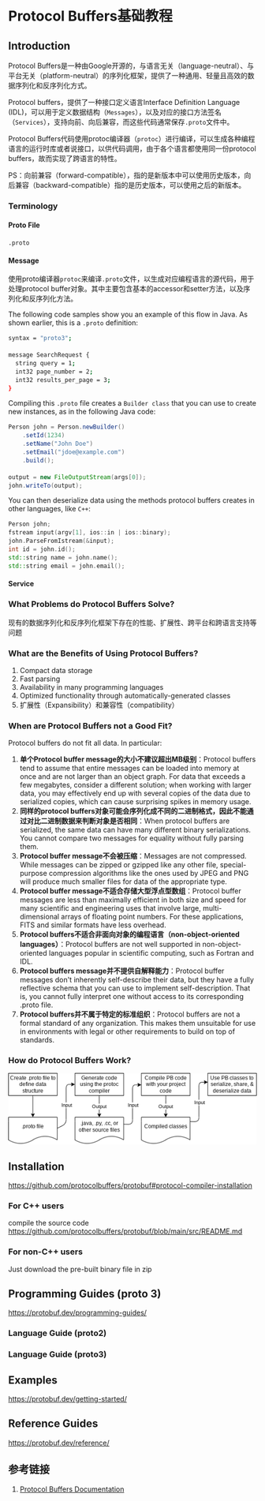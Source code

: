 # Protocol Buffers基础教程


## Introduction

Protocol Buffers是一种由Google开源的，与语言无关（language-neutral）、与平台无关（platform-neutral）的序列化框架，提供了一种通用、轻量且高效的数据序列化和反序列化方式。

Protocol buffers，提供了一种接口定义语言Interface Definition Language (IDL)，可以用于定义数据结构（`Messages`），以及对应的接口方法签名（`Services`），支持向前、向后兼容，而这些代码通常保存`.proto`文件中。

Protocol Buffers代码使用protoc编译器（`protoc`）进行编译，可以生成各种编程语言的运行时库或者说接口，以供代码调用，由于各个语言都使用同一份protocol buffers，故而实现了跨语言的特性。

PS：向前兼容（forward-compatible），指的是新版本中可以使用历史版本，向后兼容（backward-compatible）指的是历史版本，可以使用之后的新版本。


### Terminology

#### Proto File 

`.proto`


#### Message

使用proto编译器`protoc`来编译`.proto`文件，以生成对应编程语言的源代码，用于处理protocol buffer对象。其中主要包含基本的accessor和setter方法，以及序列化和反序列化方法。


The following code samples show you an example of this flow in Java. As shown earlier, this is a `.proto` definition:
```bash
syntax = "proto3";

message SearchRequest {
  string query = 1;
  int32 page_number = 2;
  int32 results_per_page = 3;
}
```

Compiling this `.proto` file creates a `Builder class` that you can use to create new instances, as in the following Java code: 
```Java
Person john = Person.newBuilder()
    .setId(1234)
    .setName("John Doe")
    .setEmail("jdoe@example.com")
    .build();

output = new FileOutputStream(args[0]);
john.writeTo(output);
```

You can then deserialize data using the methods protocol buffers creates in other languages, like `C++`:
```C++
Person john;
fstream input(argv[1], ios::in | ios::binary);
john.ParseFromIstream(&input);
int id = john.id();
std::string name = john.name();
std::string email = john.email();
```

#### Service



### What Problems do Protocol Buffers Solve?

现有的数据序列化和反序列化框架下存在的性能、扩展性、跨平台和跨语言支持等问题


### What are the Benefits of Using Protocol Buffers?

1. Compact data storage
2. Fast parsing
3. Availability in many programming languages
4. Optimized functionality through automatically-generated classes
5. 扩展性（Expansibility）和兼容性（compatibility）


### When are Protocol Buffers not a Good Fit?

Protocol buffers do not fit all data. In particular:
1. **单个Protocol buffer message的大小不建议超出MB级别**：Protocol buffers tend to assume that entire messages can be loaded into memory at once and are not larger than an object graph. For data that exceeds a few megabytes, consider a different solution; when working with larger data, you may effectively end up with several copies of the data due to serialized copies, which can cause surprising spikes in memory usage.
2. **同样的protocol buffers对象可能会序列化成不同的二进制格式，因此不能通过对比二进制数据来判断对象是否相同**：When protocol buffers are serialized, the same data can have many different binary serializations. You cannot compare two messages for equality without fully parsing them.
3. **Protocol buffer message不会被压缩**：Messages are not compressed. While messages can be zipped or gzipped like any other file, special-purpose compression algorithms like the ones used by JPEG and PNG will produce much smaller files for data of the appropriate type.
4. **Protocol buffer message不适合存储大型浮点型数组**：Protocol buffer messages are less than maximally efficient in both size and speed for many scientific and engineering uses that involve large, multi-dimensional arrays of floating point numbers. For these applications, FITS and similar formats have less overhead.
5. **Protocol buffers不适合非面向对象的编程语言（non-object-oriented languages）**：Protocol buffers are not well supported in non-object-oriented languages popular in scientific computing, such as Fortran and IDL.
6. **Protocol buffers message并不提供自解释能力**：Protocol buffer messages don't inherently self-describe their data, but they have a fully reflective schema that you can use to implement self-description. That is, you cannot fully interpret one without access to its corresponding .proto file.
7. **Protocol buffers并不属于特定的标准组织**：Protocol buffers are not a formal standard of any organization. This makes them unsuitable for use in environments with legal or other requirements to build on top of standards.


### How do Protocol Buffers Work?

![](work/note/framework/BigData/Visualization/Pasted%20image%2020230603233616.png)



## Installation

https://github.com/protocolbuffers/protobuf#protocol-compiler-installation

### For C++ users

compile the source code
https://github.com/protocolbuffers/protobuf/blob/main/src/README.md

### For non-C++ users

Just download the pre-built binary file in zip



## Programming Guides (proto 3)

https://protobuf.dev/programming-guides/


### Language Guide (proto2)


### Language Guide (proto3)



## Examples

https://protobuf.dev/getting-started/


## Reference Guides
https://protobuf.dev/reference/

## 参考链接
1. [Protocol Buffers Documentation](https://protobuf.dev/)
